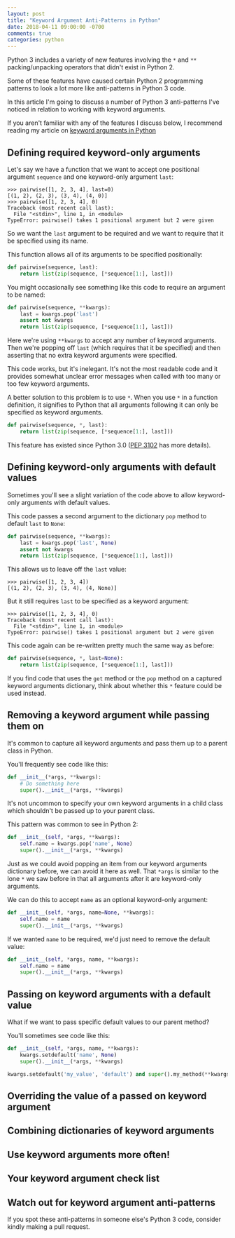 ```yaml
---
layout: post
title: "Keyword Argument Anti-Patterns in Python"
date: 2018-04-11 09:00:00 -0700
comments: true
categories: python
---
```


Python 3 includes a variety of new features involving the `*` and `**` packing/unpacking operators that didn't exist in Python 2.

Some of these features have caused certain Python 2 programming patterns to look a lot more like anti-patterns in Python 3 code.

In this article I'm going to discuss a number of Python 3 anti-patterns I've noticed in relation to working with keyword arguments.

If you aren't familiar with any of the features I discuss below, I recommend reading my article on [keyword arguments in Python][]


## Defining required keyword-only arguments

Let's say we have a function that we want to accept one positional argument `sequence` and one keyword-only argument `last`:

```pycon
>>> pairwise([1, 2, 3, 4], last=0)
[(1, 2), (2, 3), (3, 4), (4, 0)]
>>> pairwise([1, 2, 3, 4], 0)
Traceback (most recent call last):
  File "<stdin>", line 1, in <module>
TypeError: pairwise() takes 1 positional argument but 2 were given
```

So we want the `last` argument to be required and we want to require that it be specified using its name.

This function allows all of its arguments to be specified positionally:

```python
def pairwise(sequence, last):
    return list(zip(sequence, [*sequence[1:], last]))
```

You might occasionally see something like this code to require an argument to be named:

```python
def pairwise(sequence, **kwargs):
    last = kwargs.pop('last')
    assert not kwargs
    return list(zip(sequence, [*sequence[1:], last]))
```

Here we're using `**kwargs` to accept any number of keyword arguments.  Then we're popping off `last` (which requires that it be specified) and then asserting that no extra keyword arguments were specified.

This code works, but it's inelegant.  It's not the most readable code and it provides somewhat unclear error messages when called with too many or too few keyword arguments.

A better solution to this problem is to use `*`.  When you use `*` in a function definition, it signifies to Python that all arguments following it can only be specified as keyword arguments.

```python
def pairwise(sequence, *, last):
    return list(zip(sequence, [*sequence[1:], last]))
```

This feature has existed since Python 3.0 ([PEP 3102][] has more details).


## Defining keyword-only arguments with default values

Sometimes you'll see a slight variation of the code above to allow keyword-only arguments with default values.

This code passes a second argument to the dictionary `pop` method to default `last` to `None`:

```python
def pairwise(sequence, **kwargs):
    last = kwargs.pop('last', None)
    assert not kwargs
    return list(zip(sequence, [*sequence[1:], last]))
```

This allows us to leave off the `last` value:

```pycon
>>> pairwise([1, 2, 3, 4])
[(1, 2), (2, 3), (3, 4), (4, None)]
```

But it still requires `last` to be specified as a keyword argument:

```pycon
>>> pairwise([1, 2, 3, 4], 0)
Traceback (most recent call last):
  File "<stdin>", line 1, in <module>
TypeError: pairwise() takes 1 positional argument but 2 were given

```

This code again can be re-written pretty much the same way as before:

```python
def pairwise(sequence, *, last=None):
    return list(zip(sequence, [*sequence[1:], last]))
```

If you find code that uses the `get` method or the `pop` method on a captured keyword arguments dictionary, think about whether this `*` feature could be used instead.


## Removing a keyword argument while passing them on

It's common to capture all keyword arguments and pass them up to a parent class in Python.

You'll frequently see code like this:

```python
def __init__(*args, **kwargs):
    # Do something here
    super().__init__(*args, **kwargs)
```

It's not uncommon to specify your own keyword arguments in a child class which shouldn't be passed up to your parent class.

This pattern was common to see in Python 2:

```python
def __init__(self, *args, **kwargs):
    self.name = kwargs.pop('name', None)
    super().__init__(*args, **kwargs)
```

Just as we could avoid popping an item from our keyword arguments dictionary before, we can avoid it here as well.  That `*args` is similar to the lone `*` we saw before in that all arguments after it are keyword-only arguments.

We can do this to accept `name` as an optional keyword-only argument:

```python
def __init__(self, *args, name=None, **kwargs):
    self.name = name
    super().__init__(*args, **kwargs)
```

If we wanted `name` to be required, we'd just need to remove the default value:

```python
def __init__(self, *args, name, **kwargs):
    self.name = name
    super().__init__(*args, **kwargs)
```


## Passing on keyword arguments with a default value

What if we want to pass specific default values to our parent method?

You'll sometimes see code like this:

```python
def __init__(self, *args, name, **kwargs):
    kwargs.setdefault('name', None)
    super().__init__(*args, **kwargs)
```

```python
kwargs.setdefault('my_value', 'default') and super().my_method(**kwargs)
```


## Overriding the value of a passed on keyword argument


## Combining dictionaries of keyword arguments


## Use keyword arguments more often!


## Your keyword argument check list


## Watch out for keyword argument anti-patterns

If you spot these anti-patterns in someone else's Python 3 code, consider kindly making a pull request.


[keyword arguments in Python]: http://treyhunner.com/2018/04/keyword-arguments-in-python/
[pep 3102]: https://www.python.org/dev/peps/pep-3102/
